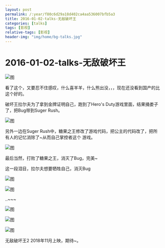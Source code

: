 ```yaml
---
layout: post
permalink: /:year/f80c6d29a18d402ca4aa536007bfb5a3
title: 2016-01-02-talks-无敌破坏王
categories: [talks]
tags: [影视]
relative-tags: [影视]
header-img: "img/home/bg-talks.jpg"
---
```


# 2016-01-02-talks-无敌破坏王

![图](http://image.linxingyang.net/image/T-talks/image/2016/2016-01-02/wdphw.jpg)


看了这个，又要忍不住感叹，什么喜羊羊，什么熊出没，，，现在还没看到国产的比这个好的。


破坏王拉尔夫为了拿到金牌证明自己，跑到了Hero's Duty游戏里面，结果捅娄子了，把Bug带到Suger Rush。

![图](http://image.linxingyang.net/image/T-talks/image/2016/2016-01-02/06.png)

另外一边在Suger Rush中，糖果之王修改了游戏代码，把公主的代码改了，把所有人的记忆消除了~从而自己掌控者这个
游戏。

![图](http://image.linxingyang.net/image/T-talks/image/2016/2016-01-02/07.png)



最后当然，打败了糖果之王，消灭了Bug，完美~


这一段泪目，拉尔夫想要牺牲自己，消灭Bug

![图](http://image.linxingyang.net/image/T-talks/image/2016/2016-01-02/01.png)

![图](http://image.linxingyang.net/image/T-talks/image/2016/2016-01-02/02.png)

..~~~

![图](http://image.linxingyang.net/image/T-talks/image/2016/2016-01-02/03.png)

![图](http://image.linxingyang.net/image/T-talks/image/2016/2016-01-02/04.png)

![图](http://image.linxingyang.net/image/T-talks/image/2016/2016-01-02/05.png)



无敌破坏王2 2018年11月上映，期待~。

